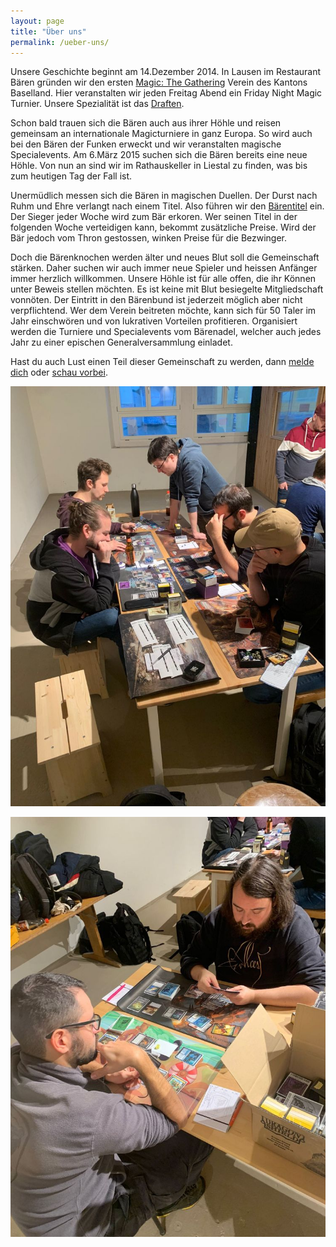 ```yaml
---
layout: page
title: "Über uns"
permalink: /ueber-uns/
---
```


Unsere Geschichte beginnt am 14.Dezember 2014. In Lausen im Restaurant Bären gründen wir den ersten [Magic: The Gathering](https://magic.wizards.com/de/intro) Verein des Kantons Baselland.
Hier veranstalten wir jeden Freitag Abend ein Friday Night Magic Turnier. Unsere Spezialität ist das [Draften](https://magic.wizards.com/de/formats/booster-draft).

Schon bald trauen sich die Bären auch aus ihrer Höhle und reisen gemeinsam an internationale Magicturniere in ganz Europa. So wird auch bei den Bären der Funken erweckt und wir veranstalten magische Specialevents.
Am 6.März 2015 suchen sich die Bären bereits eine neue Höhle. Von nun an sind wir im Rathauskeller in Liestal zu finden, was bis zum heutigen Tag der Fall ist.

Unermüdlich messen sich die Bären in magischen Duellen. Der Durst nach Ruhm und Ehre verlangt nach einem Titel. Also führen wir den [Bärentitel](/baeren/) ein.
Der Sieger jeder Woche wird zum Bär erkoren. Wer seinen Titel in der folgenden Woche verteidigen kann, bekommt zusätzliche Preise. Wird der Bär jedoch vom Thron gestossen, winken Preise für die Bezwinger.

Doch die Bärenknochen werden älter und neues Blut soll die Gemeinschaft stärken. Daher suchen wir auch immer neue Spieler und heissen Anfänger immer herzlich willkommen.
Unsere Höhle ist für alle offen, die ihr Können unter Beweis stellen möchten. Es ist keine mit Blut besiegelte Mitgliedschaft vonnöten.
Der Eintritt in den Bärenbund ist jederzeit möglich aber nicht verpflichtend. Wer dem Verein beitreten möchte, kann sich für 50 Taler im Jahr einschwören und von lukrativen Vorteilen profitieren.
Organisiert werden die Turniere und Specialevents vom Bärenadel, welcher auch jedes Jahr zu einer epischen Generalversammlung einladet.

Hast du auch Lust einen Teil dieser Gemeinschaft zu werden, dann [melde dich](https://chat.whatsapp.com/HQ7IINFrZB63esDNRqsIUw) oder [schau vorbei](/events/).

![Eindrücke von der GV 2023](assets/photos/gv2023-1.jpg)

![Eindrücke von der GV 2023](assets/photos/gv2023-2.jpg)
